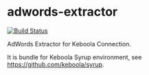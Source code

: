 adwords-extractor
================

[![Build Status](https://travis-ci.org/keboola/adwords-extractor.svg?branch=master)](https://travis-ci.org/keboola/adwords-extractor)

AdWords Extractor for Keboola Connection.

It is bundle for Keboola Syrup environment, see https://github.com/keboola/syrup.

